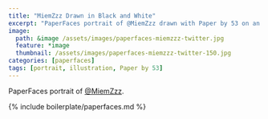```yaml
---
title: "MiemZzz Drawn in Black and White"
excerpt: "PaperFaces portrait of @MiemZzz drawn with Paper by 53 on an iPad."
image: 
  path: &image /assets/images/paperfaces-miemzzz-twitter.jpg 
  feature: *image
  thumbnail: /assets/images/paperfaces-miemzzz-twitter-150.jpg
categories: [paperfaces]
tags: [portrait, illustration, Paper by 53]
---
```


PaperFaces portrait of [@MiemZzz](https://twitter.com/MiemZzz).

{% include boilerplate/paperfaces.md %}
